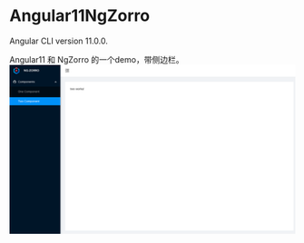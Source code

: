 # Angular11NgZorro

Angular CLI version 11.0.0.

Angular11 和 NgZorro 的一个demo，带侧边栏。
![Angular11NgZorro](./src/assets/Angular11NgZorro.png)
